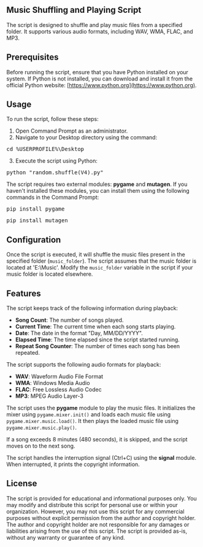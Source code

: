 ## Music Shuffling and Playing Script

The script is designed to shuffle and play music files from a specified folder. It supports various audio formats, including WAV, WMA, FLAC, and MP3.

## Prerequisites

Before running the script, ensure that you have Python installed on your system. If Python is not installed, you can download and install it from the official Python website: [https://www.python.org](https://www.python.org).

## Usage

To run the script, follow these steps:

1. Open Command Prompt as an administrator.
2. Navigate to your Desktop directory using the command:

<pre>cd %USERPROFILE%\Desktop</pre>

3. Execute the script using Python:

<pre>python "random.shuffle(V4).py"</pre>

The script requires two external modules: **pygame** and **mutagen**. If you haven't installed these modules, you can install them using the following commands in the Command Prompt:

<pre>pip install pygame</pre>
<pre>pip install mutagen</pre>


## Configuration

Once the script is executed, it will shuffle the music files present in the specified folder (`music_folder`). The script assumes that the music folder is located at 'E:\Music'. Modify the `music_folder` variable in the script if your music folder is located elsewhere.

## Features

The script keeps track of the following information during playback:

- **Song Count**: The number of songs played.
- **Current Time**: The current time when each song starts playing.
- **Date**: The date in the format "Day, MM/DD/YYYY".
- **Elapsed Time**: The time elapsed since the script started running.
- **Repeat Song Counter**: The number of times each song has been repeated.

The script supports the following audio formats for playback:

- **WAV**: Waveform Audio File Format
- **WMA**: Windows Media Audio
- **FLAC**: Free Lossless Audio Codec
- **MP3**: MPEG Audio Layer-3

The script uses the **pygame** module to play the music files. It initializes the mixer using `pygame.mixer.init()` and loads each music file using `pygame.mixer.music.load()`. It then plays the loaded music file using `pygame.mixer.music.play()`.

If a song exceeds 8 minutes (480 seconds), it is skipped, and the script moves on to the next song.

The script handles the interruption signal (Ctrl+C) using the **signal** module. When interrupted, it prints the copyright information.


## License

The script is provided for educational and informational purposes only. You may modify and distribute this script for personal use or within your organization. However, you may not use this script for any commercial purposes without explicit permission from the author and copyright holder. The author and copyright holder are not responsible for any damages or liabilities arising from the use of this script. The script is provided as-is, without any warranty or guarantee of any kind.
